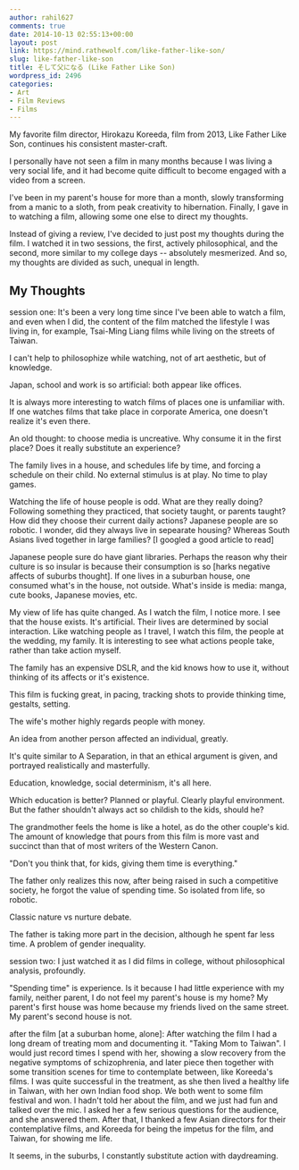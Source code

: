 ```yaml
---
author: rahil627
comments: true
date: 2014-10-13 02:55:13+00:00
layout: post
link: https://mind.rathewolf.com/like-father-like-son/
slug: like-father-like-son
title: そして父になる (Like Father Like Son)
wordpress_id: 2496
categories:
- Art
- Film Reviews
- Films
---
```


My favorite film director, Hirokazu Koreeda, film from 2013, Like Father Like Son, continues his consistent master-craft.

I personally have not seen a film in many months because I was living a very social life, and it had become quite difficult to become engaged with a video from a screen.

I've been in my parent's house for more than a month, slowly transforming from a manic to a sloth, from peak creativity to hibernation. Finally, I gave in to watching a film, allowing some one else to direct my thoughts.

Instead of giving a review, I've decided to just post my thoughts during the film. I watched it in two sessions, the first, actively philosophical, and the second, more similar to my college days -- absolutely mesmerized. And so, my thoughts are divided as such, unequal in length.



## My Thoughts


session one:
It's been a very long time since I've been able to watch a film, and even when I did, the content of the film matched the lifestyle I was living in, for example, Tsai-Ming Liang films while living on the streets of Taiwan.

I can't help to philosophize while watching, not of art aesthetic, but of knowledge.

Japan, school and work is so artificial: both appear like offices.

It is always more interesting to watch films of places one is unfamiliar with. If one watches films that take place in corporate America, one doesn't realize it's even there.

An old thought: to choose media is uncreative. Why consume it in the first place? Does it really substitute an experience?

The family lives in a house, and schedules life by time, and forcing a schedule on their child. No external stimulus is at play. No time to play games.

Watching the life of house people is odd. What are they really doing? Following something they practiced, that society taught, or parents taught? How did they choose their current daily actions? Japanese people are so robotic. I wonder, did they always live in sepearate housing? Whereas South Asians lived together in large families? [I googled a good article to read]

Japanese people sure do have giant libraries. Perhaps the reason why their culture is so insular is because their consumption is so [harks negative affects of suburbs thought]. If one lives in a suburban house, one consumed what's in the house, not outside. What's inside is media: manga, cute books, Japanese movies, etc.

My view of life has quite changed. As I watch the film, I notice more. I see that the house exists. It's artificial. Their lives are determined by social interaction. Like watching people as I travel, I watch this film, the people at the wedding, my family. It is interesting to see what actions people take, rather than take action myself.

The family has an expensive DSLR, and the kid knows how to use it, without thinking of its affects or it's existence.

This film is fucking great, in pacing, tracking shots to provide thinking time, gestalts, setting.

The wife's mother highly regards people with money.

An idea from another person affected an individual, greatly.

It's quite similar to A Separation, in that an ethical argument is given, and portrayed realistically and masterfully.

Education, knowledge, social determinism, it's all here.

Which education is better? Planned or playful. Clearly playful environment. But the father shouldn't always act so childish to the kids, should he?

The grandmother feels the home is like a hotel, as do the other couple's kid. The amount of knowledge that pours from this film is more vast and succinct than that of most writers of the Western Canon.

"Don't you think that, for kids, giving them time is everything."

The father only realizes this now, after being raised in such a competitive society, he forgot the value of spending time. So isolated from life, so robotic.

Classic nature vs nurture debate.

The father is taking more part in the decision, although he spent far less time. A problem of gender inequality.

session two:
I just watched it as I did films in college, without philosophical analysis, profoundly.

"Spending time" is experience. Is it because I had little experience with my family, neither parent, I do not feel my parent's house is my home? My parent's first house was home because my friends lived on the same street. My parent's second house is not.

after the film [at a suburban home, alone]:
After watching the film I had a long dream of treating mom and documenting it. "Taking Mom to Taiwan". I would just record times I spend with her, showing a slow recovery from the negative symptoms of schizophrenia, and later piece then together with some transition scenes for time to contemplate between, like Koreeda's films. I was quite successful in the treatment, as she then lived a healthy life in Taiwan, with her own Indian food shop. We both went to some film festival and won. I hadn't told her about the film, and we just had fun and talked over the mic. I asked her a few serious questions for the audience, and she answered them. After that, I thanked a few Asian directors for their contemplative films, and Koreeda for being the impetus for the film, and Taiwan, for showing me life.

It seems, in the suburbs, I constantly substitute action with daydreaming.

